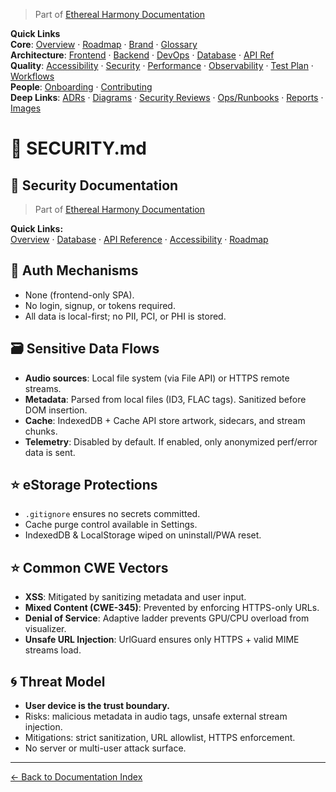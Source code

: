 > Part of [Ethereal Harmony Documentation](./README.md)

**Quick Links**  
**Core**: [Overview](./MASTER_OVERVIEW.md) · [Roadmap](./ROADMAP.md) · [Brand](./BRAND_GUIDELINES.md) · [Glossary](./GLOSSARY.md)  
**Architecture**: [Frontend](./FRONTEND.md) · [Backend](./BACKEND.md) · [DevOps](./DEVOPS.md) · [Database](./DATABASE.md) · [API Ref](./API_REFERENCE.md)  
**Quality**: [Accessibility](./ACCESSIBILITY.md) · [Security](./SECURITY.md) · [Performance](./PERFORMANCE.md) · [Observability](./OBSERVABILITY.md) · [Test Plan](./TEST_PLAN.md) · [Workflows](./WORKFLOWS.md)  
**People**: [Onboarding](./ONBOARDING.md) · [Contributing](./CONTRIBUTING.md)  
**Deep Links**: [ADRs](./ADR) · [Diagrams](./diagrams) · [Security Reviews](./security) · [Ops/Runbooks](./ops) · [Reports](./reports) · [Images](./images/ui-overview.png)

# 📘 SECURITY.md

## 🪪 Security Documentation

> Part of [Ethereal Harmony Documentation](./README.md)

**Quick Links:**  
[Overview](./MASTER_OVERVIEW.md) · [Database](./DATABASE.md) · [API Reference](./API_REFERENCE.md) · [Accessibility](./ACCESSIBILITY.md) · [Roadmap](./ROADMAP.md)

## 🔐 Auth Mechanisms

- None (frontend-only SPA).
- No login, signup, or tokens required.
- All data is local-first; no PII, PCI, or PHI is stored.

## 🗃️ Sensitive Data Flows

- **Audio sources**: Local file system (via File API) or HTTPS remote streams.
- **Metadata**: Parsed from local files (ID3, FLAC tags). Sanitized before DOM insertion.
- **Cache**: IndexedDB + Cache API store artwork, sidecars, and stream chunks.
- **Telemetry**: Disabled by default. If enabled, only anonymized perf/error data is sent.

## ⭐ eStorage Protections

- `.gitignore` ensures no secrets committed.
- Cache purge control available in Settings.
- IndexedDB & LocalStorage wiped on uninstall/PWA reset.

## ⭐ Common CWE Vectors

- **XSS**: Mitigated by sanitizing metadata and user input.
- **Mixed Content (CWE-345)**: Prevented by enforcing HTTPS-only URLs.
- **Denial of Service**: Adaptive ladder prevents GPU/CPU overload from visualizer.
- **Unsafe URL Injection**: UrlGuard ensures only HTTPS + valid MIME streams load.

## 🌀 Threat Model

- **User device is the trust boundary.**  
- Risks: malicious metadata in audio tags, unsafe external stream injection.  
- Mitigations: strict sanitization, URL allowlist, HTTPS enforcement.  
- No server or multi-user attack surface.

---

[← Back to Documentation Index](./README.md)
